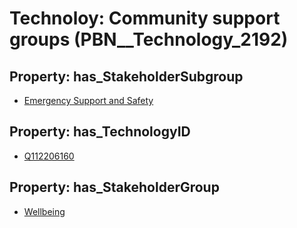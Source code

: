 # Technoloy: __Community support groups__ (PBN__Technology_2192)

## Property: has_StakeholderSubgroup

* [Emergency Support and Safety](PBN__TechSubgroup_67)

## Property: has_TechnologyID

* [Q112206160](Q112206160)

## Property: has_StakeholderGroup

* [Wellbeing](PBN__TechGroup_2)


